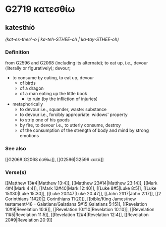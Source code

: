 # G2719 κατεσθίω

## katesthíō

_(kat-es-thee'-o | ka-teh-STHEE-oh | ka-tay-STHEE-oh)_

### Definition

from G2596 and G2068 (including its alternate); to eat up, i.e., devour (literally or figuratively); devour; 

- to consume by eating, to eat up, devour
  - of birds
  - of a dragon
  - of a man eating up the little book
    - to ruin (by the infliction of injuries)
- metaphorically
  - to devour i.e., squander, waste: substance
  - to devour i.e., forcibly appropriate: widows' property
  - to strip one of his goods
  - by fire, to devour i.e., to utterly consume, destroy
  - of the consumption of the strength of body and mind by strong emotions

### See also

[[G2068|G2068 ἐσθίω]], [[G2596|G2596 κατά]]

### Verse(s)

[[Matthew 13#4|Matthew 13:4]], [[Matthew 23#14|Matthew 23:14]], [[Mark 4#4|Mark 4:4]], [[Mark 12#40|Mark 12:40]], [[Luke 8#5|Luke 8:5]], [[Luke 15#30|Luke 15:30]], [[Luke 20#47|Luke 20:47]], [[John 2#17|John 2:17]], [[2 Corinthians 11#20|2 Corinthians 11:20]], [[bible/King James/new testament/48 - Galatians/Galatians 5#15|Galatians 5:15]], [[Revelation 10#9|Revelation 10:9]], [[Revelation 10#10|Revelation 10:10]], [[Revelation 11#5|Revelation 11:5]], [[Revelation 12#4|Revelation 12:4]], [[Revelation 20#9|Revelation 20:9]]